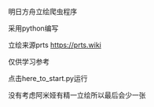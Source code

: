 明日方舟立绘爬虫程序

采用python编写

立绘来源prts  https://prts.wiki

仅供学习参考



点击here_to_start.py运行 

没有考虑阿米娅有精一立绘所以最后会少一张
